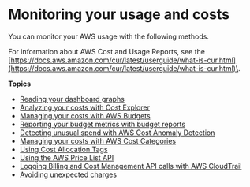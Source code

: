 # Monitoring your usage and costs<a name="monitoring-costs"></a>

You can monitor your AWS usage with the following methods\.

For information about AWS Cost and Usage Reports, see the [https://docs.aws.amazon.com/cur/latest/userguide/what-is-cur.html](https://docs.aws.amazon.com/cur/latest/userguide/what-is-cur.html)\.

**Topics**
+ [Reading your dashboard graphs](view-billing-dashboard.md)
+ [Analyzing your costs with Cost Explorer](ce-what-is.md)
+ [Managing your costs with AWS Budgets](budgets-managing-costs.md)
+ [Reporting your budget metrics with budget reports](reporting-cost-budget.md)
+ [Detecting unusual spend with AWS Cost Anomaly Detection](manage-ad.md)
+ [Managing your costs with AWS Cost Categories](manage-cost-categories.md)
+ [Using Cost Allocation Tags](cost-alloc-tags.md)
+ [Using the AWS Price List API](price-changes.md)
+ [Logging Billing and Cost Management API calls with AWS CloudTrail](logging-using-cloudtrail.md)
+ [Avoiding unexpected charges](checklistforunwantedcharges.md)